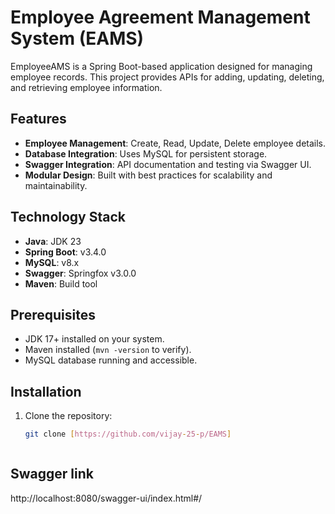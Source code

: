 # Employee Agreement Management System (EAMS)

EmployeeAMS is a Spring Boot-based application designed for managing employee records. This project provides APIs for adding, updating, deleting, and retrieving employee information.


## Features

- **Employee Management**: Create, Read, Update, Delete employee details.
- **Database Integration**: Uses MySQL for persistent storage.
- **Swagger Integration**: API documentation and testing via Swagger UI.
- **Modular Design**: Built with best practices for scalability and maintainability.


## Technology Stack

- **Java**: JDK 23
- **Spring Boot**: v3.4.0
- **MySQL**: v8.x
- **Swagger**: Springfox v3.0.0
- **Maven**: Build tool


## Prerequisites

- JDK 17+ installed on your system.
- Maven installed (`mvn -version` to verify).
- MySQL database running and accessible.


## Installation

1. Clone the repository:
   ```bash
   git clone [https://github.com/vijay-25-p/EAMS]
   


  ## Swagger link
  http://localhost:8080/swagger-ui/index.html#/
